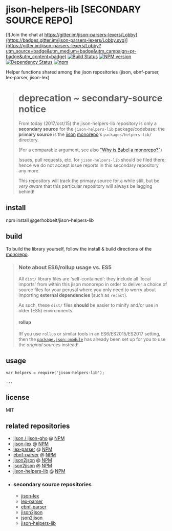 # jison-helpers-lib \[SECONDARY SOURCE REPO]


[![Join the chat at https://gitter.im/jison-parsers-lexers/Lobby](https://badges.gitter.im/jison-parsers-lexers/Lobby.svg)](https://gitter.im/jison-parsers-lexers/Lobby?utm_source=badge&utm_medium=badge&utm_campaign=pr-badge&utm_content=badge) 
[![Build Status](https://travis-ci.org/GerHobbelt/jison-helpers-lib.svg?branch=master)](https://travis-ci.org/GerHobbelt/jison-helpers-lib)
[![NPM version](https://badge.fury.io/js/jison-helpers-lib.svg)](http://badge.fury.io/js/jison-helpers-lib)
[![Dependency Status](https://img.shields.io/david/GerHobbelt/jison-helpers-lib.svg)](https://david-dm.org/GerHobbelt/jison-helpers-lib)
[![npm](https://img.shields.io/npm/dm/jison-helpers-lib.svg?maxAge=2592000)]()


Helper functions shared among the jison repositories (jison, ebnf-parser, lex-parser, jison-lex)


> 
> # deprecation ~ secondary-source notice
>
> From today (2017/oct/15) the jison-helpers-lib repository is only a **secondary source** 
> for the `jison-helpers-lib` package/codebase: the **primary source** is the 
> [jison](https://github.com/GerHobbelt/jison) 
> [monorepo](https://medium.com/netscape/the-case-for-monorepos-907c1361708a)'s `packages/helpers-lib/` 
> directory.
>
> (For a comparable argument, see also ["Why is Babel a monorepo?"](https://github.com/babel/babel/blob/master/doc/design/monorepo.md))
>
> Issues, pull requests, etc. for `jison-helpers-lib` should be filed there; hence 
> we do not accept issue reports in this secondary repository any more.
>
> This repository will track the primary source for a while still, but be 
> *very aware* that this particular repository will always be lagging behind!
>



## install

npm install @gerhobbelt/jison-helpers-lib


## build

To build the library yourself, follow the install & build directions of the [monorepo](https://github.com/GerHobbelt/jison).

>
> ### Note about ES6/rollup usage vs. ES5
>
> All `dist/` library files are 'self-contained': they include all 'local imports' 
> from within this jison monorepo in order to deliver a choice of source files
> for your perusal where you only need to worry about importing **external dependencies**
> (such as `recast`).
>
> As such, these `dist/` files **should** be easier to minify and/or use in older
> (ES5) environments.
>
> #### rollup
>
> Iff you use `rollup` or similar tools in an ES6/ES2015/ES2017 setting, then the
> [`package.json::module`](https://github.com/rollup/rollup/wiki/pkg.module) has
> already been set up for you to use the *original sources* instead!
> 


## usage

```
var helpers = require('jison-helpers-lib');

...
```



## license

MIT



## related repositories

- [jison / jison-gho](https://github.com/GerHobbelt/jison) @ [NPM](https://www.npmjs.com/package/jison-gho)
- [jison-lex](https://github.com/GerHobbelt/jison/master/packages/jison-lex) @ [NPM](https://www.npmjs.com/package/@gerhobbelt/jison-lex)
- [lex-parser](https://github.com/GerHobbelt/jison/master/packages/lex-parser) @ [NPM](https://www.npmjs.com/package/@gerhobbelt/lex-parser)
- [ebnf-parser](https://github.com/GerHobbelt/jison/master/packages/ebnf-parser) @ [NPM](https://www.npmjs.com/package/@gerhobbelt/ebnf-parser)
- [jison2json](https://github.com/GerHobbelt/jison/master/packages/jison2json) @ [NPM](https://www.npmjs.com/package/@gerhobbelt/jison2json)
- [json2jison](https://github.com/GerHobbelt/jison/master/packages/json2jison) @ [NPM](https://www.npmjs.com/package/@gerhobbelt/json2jison)
- [jison-helpers-lib](https://github.com/GerHobbelt/jison/master/packages/helpers-lib) @ [NPM](https://www.npmjs.com/package/jison-helpers-lib)
- ### secondary source repositories
  + [jison-lex](https://github.com/GerHobbelt/jison-lex)
  + [lex-parser](https://github.com/GerHobbelt/lex-parser)
  + [ebnf-parser](https://github.com/GerHobbelt/ebnf-parser)
  + [jison2json](https://github.com/GerHobbelt/jison2json)
  + [json2jison](https://github.com/GerHobbelt/json2jison)
  + [jison-helpers-lib](https://github.com/GerHobbelt/jison-helpers-lib)
